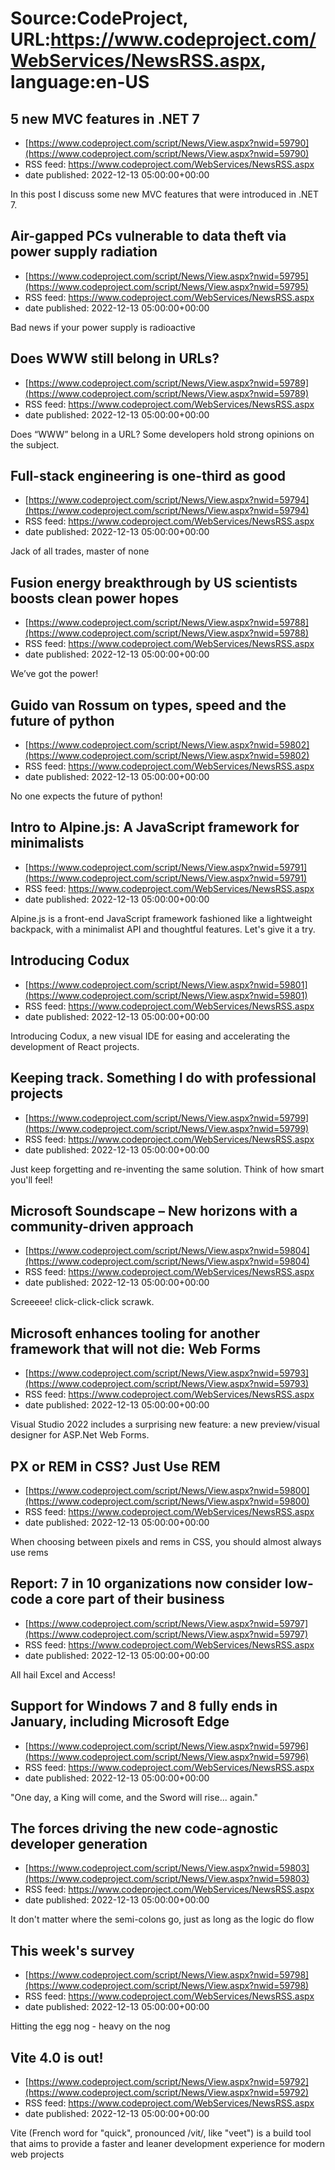 # Source:CodeProject, URL:https://www.codeproject.com/WebServices/NewsRSS.aspx, language:en-US

## 5 new MVC features in .NET 7
 - [https://www.codeproject.com/script/News/View.aspx?nwid=59790](https://www.codeproject.com/script/News/View.aspx?nwid=59790)
 - RSS feed: https://www.codeproject.com/WebServices/NewsRSS.aspx
 - date published: 2022-12-13 05:00:00+00:00

In this post I discuss some new MVC features that were introduced in .NET 7.

## Air-gapped PCs vulnerable to data theft via power supply radiation
 - [https://www.codeproject.com/script/News/View.aspx?nwid=59795](https://www.codeproject.com/script/News/View.aspx?nwid=59795)
 - RSS feed: https://www.codeproject.com/WebServices/NewsRSS.aspx
 - date published: 2022-12-13 05:00:00+00:00

Bad news if your power supply is radioactive

## Does WWW still belong in URLs?
 - [https://www.codeproject.com/script/News/View.aspx?nwid=59789](https://www.codeproject.com/script/News/View.aspx?nwid=59789)
 - RSS feed: https://www.codeproject.com/WebServices/NewsRSS.aspx
 - date published: 2022-12-13 05:00:00+00:00

Does “WWW” belong in a URL? Some developers hold strong opinions on the subject.

## Full-stack engineering is one-third as good
 - [https://www.codeproject.com/script/News/View.aspx?nwid=59794](https://www.codeproject.com/script/News/View.aspx?nwid=59794)
 - RSS feed: https://www.codeproject.com/WebServices/NewsRSS.aspx
 - date published: 2022-12-13 05:00:00+00:00

Jack of all trades, master of none

## Fusion energy breakthrough by US scientists boosts clean power hopes
 - [https://www.codeproject.com/script/News/View.aspx?nwid=59788](https://www.codeproject.com/script/News/View.aspx?nwid=59788)
 - RSS feed: https://www.codeproject.com/WebServices/NewsRSS.aspx
 - date published: 2022-12-13 05:00:00+00:00

We’ve got the power!

## Guido van Rossum on types, speed and the future of python
 - [https://www.codeproject.com/script/News/View.aspx?nwid=59802](https://www.codeproject.com/script/News/View.aspx?nwid=59802)
 - RSS feed: https://www.codeproject.com/WebServices/NewsRSS.aspx
 - date published: 2022-12-13 05:00:00+00:00

No one expects the future of python!

## Intro to Alpine.js: A JavaScript framework for minimalists
 - [https://www.codeproject.com/script/News/View.aspx?nwid=59791](https://www.codeproject.com/script/News/View.aspx?nwid=59791)
 - RSS feed: https://www.codeproject.com/WebServices/NewsRSS.aspx
 - date published: 2022-12-13 05:00:00+00:00

Alpine.js is a front-end JavaScript framework fashioned like a lightweight backpack, with a minimalist API and thoughtful features. Let's give it a try.

## Introducing Codux
 - [https://www.codeproject.com/script/News/View.aspx?nwid=59801](https://www.codeproject.com/script/News/View.aspx?nwid=59801)
 - RSS feed: https://www.codeproject.com/WebServices/NewsRSS.aspx
 - date published: 2022-12-13 05:00:00+00:00

Introducing Codux, a new visual IDE for easing and accelerating the development of React projects.

## Keeping track. Something I do with professional projects
 - [https://www.codeproject.com/script/News/View.aspx?nwid=59799](https://www.codeproject.com/script/News/View.aspx?nwid=59799)
 - RSS feed: https://www.codeproject.com/WebServices/NewsRSS.aspx
 - date published: 2022-12-13 05:00:00+00:00

Just keep forgetting and re-inventing the same solution. Think of how smart you'll feel!

## Microsoft Soundscape – New horizons with a community-driven approach
 - [https://www.codeproject.com/script/News/View.aspx?nwid=59804](https://www.codeproject.com/script/News/View.aspx?nwid=59804)
 - RSS feed: https://www.codeproject.com/WebServices/NewsRSS.aspx
 - date published: 2022-12-13 05:00:00+00:00

Screeeee! click-click-click scrawk.

## Microsoft enhances tooling for another framework that will not die: Web Forms
 - [https://www.codeproject.com/script/News/View.aspx?nwid=59793](https://www.codeproject.com/script/News/View.aspx?nwid=59793)
 - RSS feed: https://www.codeproject.com/WebServices/NewsRSS.aspx
 - date published: 2022-12-13 05:00:00+00:00

Visual Studio 2022 includes a surprising new feature: a new preview/visual designer for ASP.Net Web Forms.

## PX or REM in CSS? Just Use REM
 - [https://www.codeproject.com/script/News/View.aspx?nwid=59800](https://www.codeproject.com/script/News/View.aspx?nwid=59800)
 - RSS feed: https://www.codeproject.com/WebServices/NewsRSS.aspx
 - date published: 2022-12-13 05:00:00+00:00

When choosing between pixels and rems in CSS, you should almost always use rems

## Report: 7 in 10 organizations now consider low-code a core part of their business
 - [https://www.codeproject.com/script/News/View.aspx?nwid=59797](https://www.codeproject.com/script/News/View.aspx?nwid=59797)
 - RSS feed: https://www.codeproject.com/WebServices/NewsRSS.aspx
 - date published: 2022-12-13 05:00:00+00:00

All hail Excel and Access!

## Support for Windows 7 and 8 fully ends in January, including Microsoft Edge
 - [https://www.codeproject.com/script/News/View.aspx?nwid=59796](https://www.codeproject.com/script/News/View.aspx?nwid=59796)
 - RSS feed: https://www.codeproject.com/WebServices/NewsRSS.aspx
 - date published: 2022-12-13 05:00:00+00:00

"One day, a King will come, and the Sword will rise... again."

## The forces driving the new code-agnostic developer generation
 - [https://www.codeproject.com/script/News/View.aspx?nwid=59803](https://www.codeproject.com/script/News/View.aspx?nwid=59803)
 - RSS feed: https://www.codeproject.com/WebServices/NewsRSS.aspx
 - date published: 2022-12-13 05:00:00+00:00

It don't matter where the semi-colons go, just as long as the logic do flow

## This week's survey
 - [https://www.codeproject.com/script/News/View.aspx?nwid=59798](https://www.codeproject.com/script/News/View.aspx?nwid=59798)
 - RSS feed: https://www.codeproject.com/WebServices/NewsRSS.aspx
 - date published: 2022-12-13 05:00:00+00:00

Hitting the egg nog - heavy on the nog

## Vite 4.0 is out!
 - [https://www.codeproject.com/script/News/View.aspx?nwid=59792](https://www.codeproject.com/script/News/View.aspx?nwid=59792)
 - RSS feed: https://www.codeproject.com/WebServices/NewsRSS.aspx
 - date published: 2022-12-13 05:00:00+00:00

Vite (French word for "quick", pronounced /vit/, like "veet") is a build tool that aims to provide a faster and leaner development experience for modern web projects

